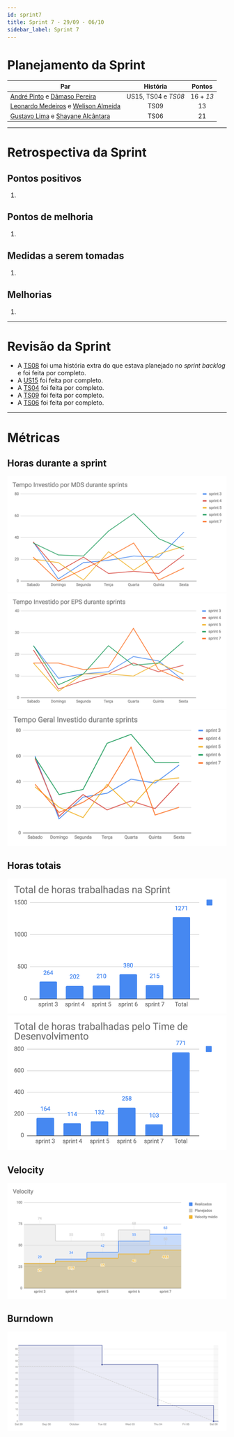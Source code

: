 ```yaml
---
id: sprint7
title: Sprint 7 - 29/09 - 06/10
sidebar_label: Sprint 7
---
```


# Planejamento da Sprint
|Par|História|Pontos|
|---|:------:|:----:|
|[André Pinto](https://github.com/andrelucax) e [Dâmaso Pereira](https://github.com/juniopereirab)|US15, TS04 e *TS08*|16 + *13*|
|[Leonardo Medeiros](https://github.com/leomedeiros1) e [Welison Almeida](https://github.com/WelisonR)|TS09|13|
|[Gustavo Lima](https://github.com/gustavolima00) e [Shayane Alcântara](https://github.com/shayanealcantara)|TS06|21|

-------------------------------------------------------------------------------
# Retrospectiva da Sprint
## Pontos positivos
1. 

## Pontos de melhoria
1. 

## Medidas a serem tomadas
1. 

## Melhorias
1. 

-------------------------------------------------------------------------------
# Revisão da Sprint
* A [TS08](https://github.com/fga-eps-mds/2018.2-Integra-Vendas/issues/154) foi uma história extra do que estava planejado no *sprint backlog* e foi feita por completo.
* A [US15](https://github.com/fga-eps-mds/2018.2-Integra-Vendas/issues/113) foi feita por completo.
* A [TS04](https://github.com/fga-eps-mds/2018.2-Integra-Vendas/issues/82) foi feita por completo.
* A [TS09](https://github.com/fga-eps-mds/2018.2-Integra-Vendas/issues/156) foi feita por completo.
* A [TS06](https://github.com/fga-eps-mds/2018.2-Integra-Vendas/issues/109) foi feita por completo.
-------------------------------------------------------------------------------
# Métricas
## Horas durante a sprint
![tempo-mds-7](assets/sprints/tempo-mds-7.png)
![tempo-eps-7](assets/sprints/tempo-eps-7.png)
![tempo-geral-7](assets/sprints/tempo-geral-7.png)

## Horas totais
![total-horas-7](assets/sprints/total-horas-7.png)
![total-horas-td-7](assets/sprints/total-horas-td-7.png)

## Velocity
![velocity-7](assets/sprints/velocity-7.png)

## Burndown
![burndown-7](assets/sprints/burndown-7.png)